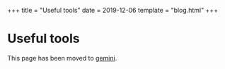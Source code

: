 +++
title = "Useful tools"
date = 2019-12-06
template = "blog.html"
+++

# Useful tools

This page has been moved to
[gemini](gemini://tilde.team/~kiedtl/toolbox.gmi).
